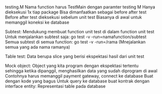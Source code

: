 testing.M
    Nama function harus TestMain dengan paramter testing M
    Hanya dieksekusi 1x tiap package 
    Bisa dimanfaatkan sebagai before after test
    Before after test dieksekusi sebelum unit test 
    Biasanya di awal untuk memanggil koneksi ke database

Subtest: Mendukung membuat function unit test di dalam function unit test
    Untuk menjalankan subtest saja: go test -v -run=namafunction/subtest
    Semua subtest di semua function: go test -v -run=/rama (Mnejalankan semua yang ada nama ramanya)

Table test: Data berupa slice yang berisi ekspektasi hasil dari unit test

Mock object: Object yang kita program dengan ekspektasi tertentu sehingga ketika dipanggil, menghasilkan data yang sudah diprogram di awal
    Contohnya harus memanggil payment gateway, connect ke database
    Buat dengan kode yang bagus
    Untuk query ke database buat kontrak dengan interface
    entity: Representasi table pada database